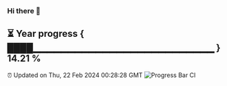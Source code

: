 ### Hi there 👋
⏳ Year progress { ████▁▁▁▁▁▁▁▁▁▁▁▁▁▁▁▁▁▁▁▁▁▁▁▁▁▁ } 14.21 %
---
⏰ Updated on Thu, 22 Feb 2024 00:28:28 GMT
![Progress Bar CI](https://github.com/Moyi321/Moyi321/workflows/Progress%20Bar%20CI/badge.svg)
